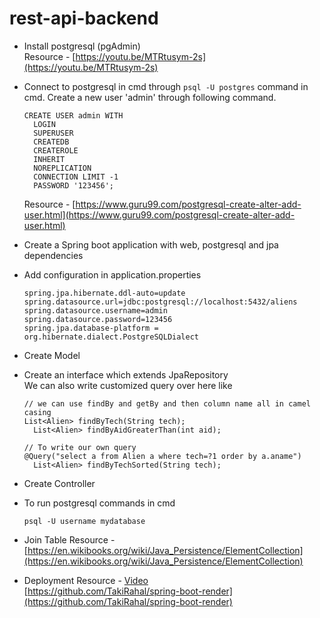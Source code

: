 # rest-api-backend

- Install postgresql (pgAdmin)  
Resource - [https://youtu.be/MTRtusym-2s](https://youtu.be/MTRtusym-2s)

- Connect to postgresql in cmd through `psql -U postgres` command in cmd.
  Create a new user 'admin' through following command.
  ```
  CREATE USER admin WITH
    LOGIN
    SUPERUSER
    CREATEDB
    CREATEROLE
    INHERIT
    NOREPLICATION
    CONNECTION LIMIT -1 
    PASSWORD '123456';
  ```
  Resource - [https://www.guru99.com/postgresql-create-alter-add-user.html](https://www.guru99.com/postgresql-create-alter-add-user.html)

- Create a Spring boot application with web, postgresql and jpa dependencies

- Add configuration in application.properties
  ```
  spring.jpa.hibernate.ddl-auto=update
  spring.datasource.url=jdbc:postgresql://localhost:5432/aliens
  spring.datasource.username=admin
  spring.datasource.password=123456
  spring.jpa.database-platform = org.hibernate.dialect.PostgreSQLDialect
  ```

- Create Model

- Create an interface which extends JpaRepository  
  We can also write customized query over here like
  ```
  // we can use findBy and getBy and then column name all in camel casing
  List<Alien> findByTech(String tech);
	List<Alien> findByAidGreaterThan(int aid);
  
  // To write our own query
  @Query("select a from Alien a where tech=?1 order by a.aname")
	List<Alien> findByTechSorted(String tech);
  ```

- Create Controller

- To run postgresql commands in cmd
  ```
  psql -U username mydatabase
  ```
  
- Join Table
  Resource - [https://en.wikibooks.org/wiki/Java_Persistence/ElementCollection](https://en.wikibooks.org/wiki/Java_Persistence/ElementCollection)

- Deployment
  Resource - [Video](https://www.youtube.com/watch?v=-Ih_ky5HMEA&ab_channel=TakiEddineRahal)  
  [https://github.com/TakiRahal/spring-boot-render](https://github.com/TakiRahal/spring-boot-render)
